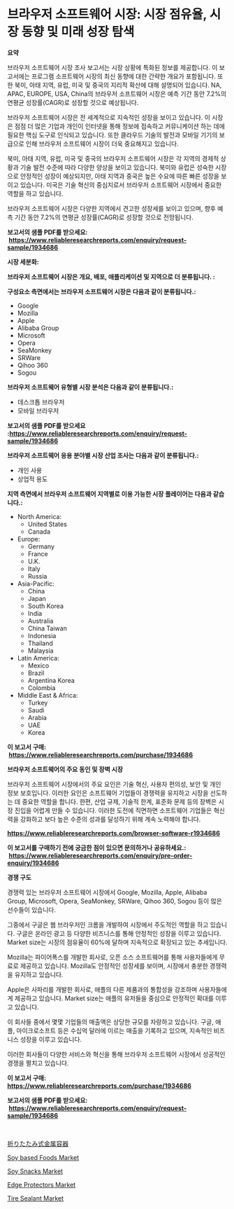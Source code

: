 <p><h1>브라우저 소프트웨어 시장: 시장 점유율, 시장 동향 및 미래 성장 탐색</h1></p><p><strong>요약</strong></p>
<p><p>브라우저 소프트웨어 시장 조사 보고서는 시장 상황에 특화된 정보를 제공합니다. 이 보고서에는 프로그램 소프트웨어 시장의 최신 동향에 대한 간략한 개요가 포함됩니다. 또한 북미, 아태 지역, 유럽, 미국 및 중국의 지리적 확산에 대해 설명되어 있습니다. NA, APAC, EUROPE, USA, China의 브라우저 소프트웨어 시장은 예측 기간 동안 7.2%의 연평균 성장률(CAGR)로 성장할 것으로 예상됩니다.</p><p>브라우저 소프트웨어 시장은 전 세계적으로 지속적인 성장을 보이고 있습니다. 이 시장은 점점 더 많은 기업과 개인이 인터넷을 통해 정보에 접속하고 커뮤니케이션 하는 데에 필요한 핵심 도구로 인식되고 있습니다. 또한 클라우드 기술의 발전과 모바일 기기의 보급으로 인해 브라우저 소프트웨어 시장이 더욱 중요해지고 있습니다.</p><p>북미, 아태 지역, 유럽, 미국 및 중국의 브라우저 소프트웨어 시장은 각 지역의 경제적 상황과 기술 발전 수준에 따라 다양한 양상을 보이고 있습니다. 북미와 유럽은 성숙한 시장으로 안정적인 성장이 예상되지만, 아태 지역과 중국은 높은 수요에 따른 빠른 성장을 보이고 있습니다. 미국은 기술 혁신의 중심지로서 브라우저 소프트웨어 시장에서 중요한 역할을 하고 있습니다. </p><p>브라우저 소프트웨어 시장은 다양한 지역에서 견고한 성장세를 보이고 있으며, 향후 예측 기간 동안 7.2%의 연평균 성장률(CAGR)로 성장할 것으로 전망됩니다.</p></p>
<p><strong>보고서의 샘플 PDF를 받으세요: &nbsp;<a href="https://www.reliableresearchreports.com/enquiry/request-sample/1934686">https://www.reliableresearchreports.com/enquiry/request-sample/1934686</a></strong></p>
<p><strong>시장 세분화:</strong></p>
<p><strong> 브라우저 소프트웨어 시장은 개요, 배포, 애플리케이션 및 지역으로 더 분류됩니다. :</strong></p>
<p><strong>구성요소 측면에서는 브라우저 소프트웨어 시장은 다음과 같이 분류됩니다.:</strong></p>
<p><ul><li>Google</li><li>Mozilla</li><li>Apple</li><li>Alibaba Group</li><li>Microsoft</li><li>Opera</li><li>SeaMonkey</li><li>SRWare</li><li>Qihoo 360</li><li>Sogou</li></ul></p>
<p><strong> 브라우저 소프트웨어 유형별 시장 분석은 다음과 같이 분류됩니다.:</strong></p>
<p><ul><li>데스크톱 브라우저</li><li>모바일 브라우저</li></ul></p>
<p><strong>보고서의 샘플 PDF를 받으세요 :<a href="https://www.reliableresearchreports.com/enquiry/request-sample/1934686">https://www.reliableresearchreports.com/enquiry/request-sample/1934686</a></strong></p>
<p><strong> 브라우저 소프트웨어 응용 분야별 시장 산업 조사는 다음과 같이 분류됩니다.:</strong></p>
<p><ul><li>개인 사용</li><li>상업적 용도</li></ul></p>
<p><strong>지역 측면에서 브라우저 소프트웨어 지역별로 이용 가능한 시장 플레이어는 다음과 같습니다.:</strong></p>
<p><ul>
    <li>
        North America:
        <ul>
            <li>United States</li>
            <li>Canada</li>
        </ul>
    </li>
    <li>
        Europe:
        <ul>
            <li>Germany</li>
            <li>France</li>
            <li>U.K.</li>
            <li>Italy</li>
            <li>Russia</li>
        </ul>
    </li>
    <li>
        Asia-Pacific:
        <ul>
            <li>China</li>
            <li>Japan</li>
            <li>South Korea</li>
            <li>India</li>
            <li>Australia</li>
            <li>China Taiwan</li>
            <li>Indonesia</li>
            <li>Thailand</li>
            <li>Malaysia</li>
        </ul>
    </li>
    <li>
        Latin America:
        <ul>
            <li>Mexico</li>
            <li>Brazil</li>
            <li>Argentina Korea</li>
            <li>Colombia</li>
        </ul>
    </li>
    <li>
        Middle East & Africa:
        <ul>
            <li>Turkey</li>
            <li>Saudi</li>
            <li>Arabia</li>
            <li>UAE</li>
            <li>Korea</li>
        </ul>
    </li>
    </ul></p>
<p><strong>이 보고서 구매: &nbsp;<a href="https://www.reliableresearchreports.com/purchase/1934686">https://www.reliableresearchreports.com/purchase/1934686</a></strong></p>
<p><strong>브라우저 소프트웨어의 주요 동인 및 장벽 시장</strong></p>
<p><p>브라우저 소프트웨어 시장에서의 주요 요인은 기술 혁신, 사용자 편의성, 보안 및 개인 정보 보호입니다. 이러한 요인은 소프트웨어 기업들이 경쟁력을 유지하고 시장을 선도하는 데 중요한 역할을 합니다. 한편, 산업 규제, 기술적 한계, 표준화 문제 등의 장벽은 시장 진입을 어렵게 만들 수 있습니다. 이러한 도전에 직면하면 소프트웨어 기업들은 혁신력을 강화하고 보다 높은 수준의 성과를 달성하기 위해 계속 노력해야 합니다.</p></p>
<p><strong><a href="https://www.reliableresearchreports.com/browser-software-r1934686">https://www.reliableresearchreports.com/browser-software-r1934686</a></strong></p>
<p><strong>이 보고서를 구매하기 전에 궁금한 점이 있으면 문의하거나 공유하세요.: &nbsp;<a href="https://www.reliableresearchreports.com/enquiry/pre-order-enquiry/1934686">https://www.reliableresearchreports.com/enquiry/pre-order-enquiry/1934686</a></strong></p>
<p><strong>경쟁 구도</strong></p>
<p><p>경쟁력 있는 브라우저 소프트웨어 시장에서 Google, Mozilla, Apple, Alibaba Group, Microsoft, Opera, SeaMonkey, SRWare, Qihoo 360, Sogou 등이 많은 선수들이 있습니다. </p><p>그중에서 구글은 웹 브라우저인 크롬을 개발하여 시장에서 주도적인 역할을 하고 있습니다. 구글은 온라인 광고 등 다양한 비즈니스를 통해 안정적인 성장을 이루고 있습니다. Market size는 시장의 점유율이 60%에 달하며 지속적으로 확장되고 있는 추세입니다.</p><p>Mozilla는 파이어폭스를 개발한 회사로, 오픈 소스 소프트웨어를 통해 사용자들에게 무료로 제공하고 있습니다. Mozilla도 안정적인 성장세를 보이며, 시장에서 충분한 경쟁력을 유지하고 있습니다.</p><p>Apple은 사파리를 개발한 회사로, 애플의 다른 제품과의 통합성을 강조하며 사용자들에게 제공하고 있습니다. Market size는 애플의 유저들을 중심으로 안정적인 확대를 이루고 있습니다.</p><p>이 회사들 중에서 몇몇 기업들의 매출액은 상당한 규모를 자랑하고 있습니다. 구글, 애플, 마이크로소프트 등은 수십억 달러에 이르는 매출을 기록하고 있으며, 지속적인 비즈니스 성장을 이루고 있습니다. </p><p>이러한 회사들이 다양한 서비스와 혁신을 통해 브라우저 소프트웨어 시장에서 성공적인 경쟁을 펼치고 있습니다.</p></p>
<p><strong>이 보고서 구매: &nbsp; <a href="https://www.reliableresearchreports.com/purchase/1934686">https://www.reliableresearchreports.com/purchase/1934686</a></strong></p>
<p><strong>보고서의 샘플 PDF를 받으세요: &nbsp;<a href="https://www.reliableresearchreports.com/enquiry/request-sample/1934686">https://www.reliableresearchreports.com/enquiry/request-sample/1934686</a></strong><strong></strong></p>
<p>&nbsp;</p>
<p><p><a href="https://medium.com/@chellamarie1962/%E6%8A%98%E3%82%8A%E7%95%B3%E3%81%BF%E5%8F%AF%E8%83%BD%E3%81%AA%E9%87%91%E5%B1%9E%E5%AE%B9%E5%99%A8%E3%81%AE%E5%B8%82%E5%A0%B4%E8%A6%8F%E6%A8%A1-cagr-%E3%83%88%E3%83%AC%E3%83%B3%E3%83%89-2024-2030-ae5ea05deed5">折りたたみ式金属容器</a></p><p><a href="https://github.com/juancolorado15/Market-Research-Report-List-2/blob/main/soy-based-foods-market.md">Soy based Foods Market</a></p><p><a href="https://github.com/dx0328/Market-Research-Report-List-2/blob/main/soy-snacks-market.md">Soy Snacks Market</a></p><p><a href="https://www.linkedin.com/pulse/edge-protectors-market-research-report-forecasted-period-from-btwsf?trackingId=lWsE3HAifXuhjd%2BCjNE%2Fcg%3D%3D">Edge Protectors Market</a></p><p><a href="https://www.linkedin.com/pulse/tire-sealant-market-size-growth-segmentation-regional-country-jqsyf?trackingId=KX98JTGgRvJKYs%2BND64byQ%3D%3D">Tire Sealant Market</a></p></p>